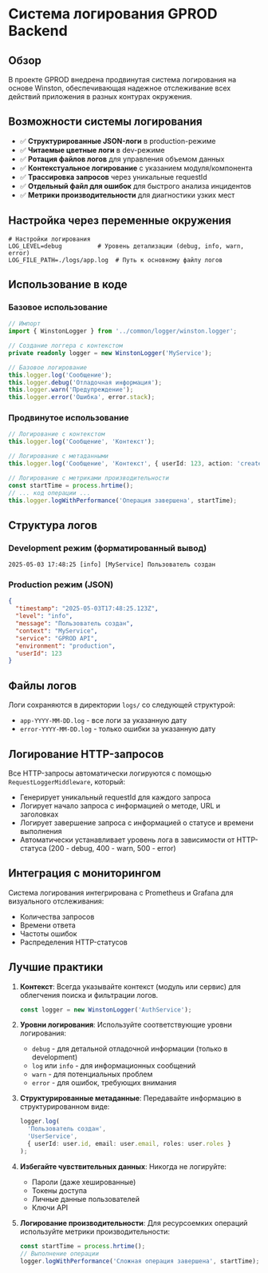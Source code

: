 # Система логирования GPROD Backend

## Обзор

В проекте GPROD внедрена продвинутая система логирования на основе Winston, обеспечивающая надежное отслеживание всех действий приложения в разных контурах окружения.

## Возможности системы логирования

- ✅ **Структурированные JSON-логи** в production-режиме
- ✅ **Читаемые цветные логи** в dev-режиме
- ✅ **Ротация файлов логов** для управления объемом данных
- ✅ **Контекстуальное логирование** с указанием модуля/компонента
- ✅ **Трассировка запросов** через уникальные requestId
- ✅ **Отдельный файл для ошибок** для быстрого анализа инцидентов
- ✅ **Метрики производительности** для диагностики узких мест

## Настройка через переменные окружения

```env
# Настройки логирования
LOG_LEVEL=debug          # Уровень детализации (debug, info, warn, error)
LOG_FILE_PATH=./logs/app.log  # Путь к основному файлу логов
```

## Использование в коде

### Базовое использование

```typescript
// Импорт
import { WinstonLogger } from '../common/logger/winston.logger';

// Создание логгера с контекстом
private readonly logger = new WinstonLogger('MyService');

// Базовое логирование
this.logger.log('Сообщение');
this.logger.debug('Отладочная информация');
this.logger.warn('Предупреждение');
this.logger.error('Ошибка', error.stack);
```

### Продвинутое использование

```typescript
// Логирование с контекстом
this.logger.log('Сообщение', 'Контекст');

// Логирование с метаданными
this.logger.log('Сообщение', 'Контекст', { userId: 123, action: 'create' });

// Логирование с метриками производительности
const startTime = process.hrtime();
// ... код операции ...
this.logger.logWithPerformance('Операция завершена', startTime);
```

## Структура логов

### Development режим (форматированный вывод)

```
2025-05-03 17:48:25 [info] [MyService] Пользователь создан
```

### Production режим (JSON)

```json
{
  "timestamp": "2025-05-03T17:48:25.123Z",
  "level": "info",
  "message": "Пользователь создан",
  "context": "MyService",
  "service": "GPROD API",
  "environment": "production",
  "userId": 123
}
```

## Файлы логов

Логи сохраняются в директории `logs/` со следующей структурой:
- `app-YYYY-MM-DD.log` - все логи за указанную дату
- `error-YYYY-MM-DD.log` - только ошибки за указанную дату

## Логирование HTTP-запросов

Все HTTP-запросы автоматически логируются с помощью `RequestLoggerMiddleware`, который:
- Генерирует уникальный requestId для каждого запроса
- Логирует начало запроса с информацией о методе, URL и заголовках
- Логирует завершение запроса с информацией о статусе и времени выполнения
- Автоматически устанавливает уровень лога в зависимости от HTTP-статуса (200 - debug, 400 - warn, 500 - error)

## Интеграция с мониторингом

Система логирования интегрирована с Prometheus и Grafana для визуального отслеживания:
- Количества запросов
- Времени ответа
- Частоты ошибок
- Распределения HTTP-статусов

## Лучшие практики

1. **Контекст**: Всегда указывайте контекст (модуль или сервис) для облегчения поиска и фильтрации логов.
   ```typescript
   const logger = new WinstonLogger('AuthService');
   ```

2. **Уровни логирования**: Используйте соответствующие уровни логирования:
   - `debug` - для детальной отладочной информации (только в development)
   - `log` или `info` - для информационных сообщений
   - `warn` - для потенциальных проблем
   - `error` - для ошибок, требующих внимания

3. **Структурированные метаданные**: Передавайте информацию в структурированном виде:
   ```typescript
   logger.log(
     'Пользователь создан', 
     'UserService', 
     { userId: user.id, email: user.email, roles: user.roles }
   );
   ```

4. **Избегайте чувствительных данных**: Никогда не логируйте:
   - Пароли (даже хешированные)
   - Токены доступа
   - Личные данные пользователей
   - Ключи API

5. **Логирование производительности**: Для ресурсоемких операций используйте метрики производительности:
   ```typescript
   const startTime = process.hrtime();
   // Выполнение операции
   logger.logWithPerformance('Сложная операция завершена', startTime);
   ```
